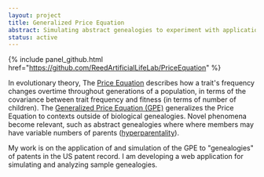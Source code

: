 ```yaml
---
layout: project
title: Generalized Price Equation
abstract: Simulating abstract genealogies to experiment with applications of the Generalized Price Equation for modeling hyperparental evolution.
status: active
---
```


{% include panel_github.html href="https://github.com/ReedArtificialLifeLab/PriceEquation" %}

In evolutionary theory, The [Price Equation](https://en.wikipedia.org/wiki/Price_equation) describes how a trait's frequency changes overtime throughout generations of a population, in terms of the covariance between trait frequency and fitness (in terms of number of children).
The [Generalized Price Equation (GPE)](https://www.biorxiv.org/content/10.1101/2020.03.19.999052v1) generalizes the Price Equation to contexts outside of biological genealogies.
Novel phenomena become relevant, such as abstract genealogies where where members may have variable numbers of parents ([hyperparentality](https://www.researchgate.net/publication/24006303_Generalization_of_the_Price_Equation_for_evolutionary_change)).

My work is on the application of and simulation of the GPE to "genealogies" of patents in the US patent record.
I am developing a web application for simulating and analyzing sample genealogies.
